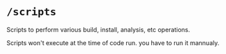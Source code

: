 # `/scripts`

Scripts to perform various build, install, analysis, etc operations.

Scripts won't execute at the time of code run. you have to run it mannualy. 
